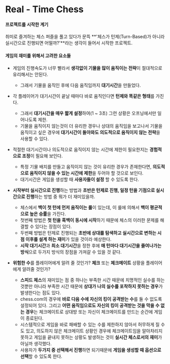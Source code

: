 # Real - Time Chess

#### 프로젝트를 시작한 계기

취미로 즐겨하는 체스 퍼즐을 풀고 있다가 문뜩 **'체스가 턴제(Turn-Based)가 아니라 실시간으로 진행되면 어떨까?'**라는 생각이 들어서 시작한 프로젝트.

 

#### 게임의 재미를 위해서 고려한 요소들

* 게임의 진행속도가 너무 빨라서 **생각없이 기물을 많이 움직이는 전략**이 절대적으로 유리해서는 안된다. 

  * 그래서 기물을 움직인 후에 다음 움직임까지 **대기시간**을 만들었다.

  

* 각 플레이어가 대기시간이 끝날 때마다 바로 움직인다면 **턴제와 똑같은 형태**를 가진다. 
  * 그래서 **대기시간을 매우 짧게 설정**하여(1 ~ 3초) 그런 상황은 오프닝에서만 일어나도록 제한.
  * 기물을 움직이지 않는것이 더 유리한 경우나 상대의 움직임을 보고나서 기물을 움직이고 싶은 경우에 **대기시간이 돌아와도 의도적으로 움직이지 않는 전략**을 사용할 수 있다.



* 적절한 대기시간이나 의도적으로 움직이지 않는 시간에 제한이 필요한지는 **경험적으로 조정**이 필요해 보인다.
  * 특정 기물 배치를 만들고 움직이지 않는 것이 유리한 경우가 존재한다면, **의도적으로 움직이지 않을 수 있는 시간에 제한**을 두어야 할 것으로 보인다.
  * 대기시간은 게임을 생성할 때 **사용자들이 설정** 할 수 있도록 한다.



* **시작부터 실시간으로 진행**하는 방법과 **초반은 턴제로 진행, 일정 턴을 기점으로 실시간으로 진행**하는 방법 중 뭐가 더 재미있을까.
  * 체스에서 **백이 첫 턴에 먼저 움직이는 룰**이 있는데, 이 룰에 의해서 **백이 평균적으로 높은 승률**을 가진다.
  * 첫번째 방법은 **첫 턴을 흑백이 동시에 시작**하기 때문에 체스의 이러한 문제를 해결할 수 있다는 장점이 있다.
  * 두번째 방법은 턴제로 진행되는 **초반에 상대를 탐색하고 실시간으로 변하는 시점 이후를 설계 하는 재미**가 있을 것이라 예상한다.
  * **시작 대기시간**과 **최소 대기시간**을 정한 후에 **매 턴마다 대기시간을 줄여나가는 방식**으로 두가지 방식의 장점을 가져갈 수 있을 것 같다.



* **위험한 수**를 플레이어에게 알려 줄 것인가? **체크** 또는 **체크메이트** 상황을 플레이어에게 알려줄 것인가?
  * **스피드 체스**의 재미있는 점 중 하나는 부족한 시간 때문에 치명적인 실수를 하는 것뿐만 아니라 부족한 시간 때문에 **상대가 나의 실수를 포착하지 못하는 경우**가 발생한다는 점도 있다.
  * chess.com의 경우에 **바로 다음 수에 자신의 킹이 공격받는 수**를 둘 수 없도록 설정되어 있다. 그리고 **어떤 움직임으로도 자신의 킹이 공격받는 것을 막을 수 없는 경우**는 체크메이트로 상대방 또는 자신이 체크메이트를 만드는 순간에 게임이 종료된다.
  * 시스템적으로 게임을 바로 패배할 수 있는 수를 제한하지 않아서 허무하게 질 수도 있고, 의도하지 않은 체크메이트 상황인 경우에 체크메이트임을 알아차리지 못하고 게임을 끝내지 못하는 상황도 발생하는 것이 **실시간 체스로서의 재미**가 아닐까 생각했다. 
  * 사용자가 **두가지 중 선택해서 진행**하면 되기때문에 **게임을 생성할 때 옵션으로 선택**할 수 있도록 한다.